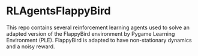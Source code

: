 # RLAgentsFlappyBird
This repo contains several reinforcement learning agents used to solve an adapted version of the FlappyBird environment by Pygame Learning Environment (PLE). FlappyBird is adapted to have non-stationary dynamics and a noisy reward.
